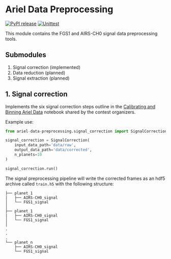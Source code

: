 # Ariel Data Preprocessing

[![PyPI release](https://github.com/gperdrizet/ariel-data-challenge/actions/workflows/pypi_release.yml/badge.svg)](https://github.com/gperdrizet/ariel-data-challenge/actions/workflows/pypi_release.yml)
[![Unittest](https://github.com/gperdrizet/ariel-data-challenge/actions/workflows/unittest.yml/badge.svg)](https://github.com/gperdrizet/ariel-data-challenge/actions/workflows/unittest.yml)

This module contains the FGS1 and AIRS-CH0 signal data preprocessing tools.

## Submodules

1. Signal correction (implemented)
2. Data reduction (planned)
3. Signal extraction (planned)

## 1. Signal correction

Implements the six signal correction steps outline in the [Calibrating and Binning Ariel Data](https://www.kaggle.com/code/gordonyip/calibrating-and-binning-ariel-data) notebook shared by the contest organizers.

Example use:

```python
from ariel-data-preprocessing.signal_correction import SignalCorrection

signal_correction = SignalCorrection(
    input_data_path='data/raw',
    output_data_path='data/corrected',
    n_planets=10
)

signal_correction.run()
```

The signal preprocessing pipeline will write the corrected frames as an hdf5 archive called `train.h5` with the following structure:

```text
├── planet_1
|   ├── AIRS-CH0_signal
│   └── FGS1_signal
│
├── planet_1
|   ├── AIRS-CH0_signal
│   └── FGS1_signal
│
.
.
.
└── planet_n
    ├── AIRS-CH0_signal
    └── FGS1_signal
```
